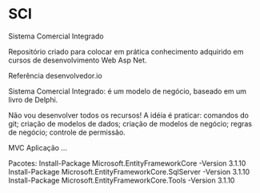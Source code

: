 # SCI
Sistema Comercial Integrado

Repositório criado para colocar em prática conhecimento adquirido em cursos de desenvolvimento Web Asp Net.

Referência
desenvolvedor.io


Sistema Comercial Integrado: é um modelo de negócio, baseado em um livro de Delphi.

Não vou desenvolver todos os recursos! 
A idéia é praticar: 
comandos do git;
criação de modelos de dados;
criação de modelos de negócio;
regras de negócio;
controle de permissão.

MVC Aplicação …

Pacotes:
Install-Package Microsoft.EntityFrameworkCore -Version 3.1.10
Install-Package Microsoft.EntityFrameworkCore.SqlServer -Version 3.1.10
Install-Package Microsoft.EntityFrameworkCore.Tools -Version 3.1.10